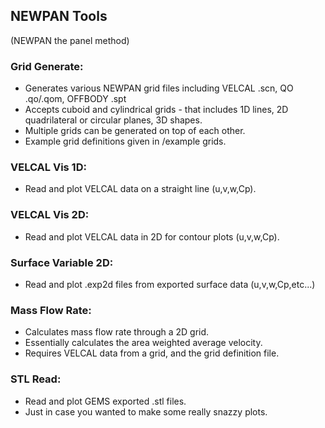 ## NEWPAN Tools

(NEWPAN the panel method)

### **Grid Generate:**
- Generates various NEWPAN grid files including VELCAL .scn, QO .qo/.qom, OFFBODY .spt
- Accepts cuboid and cylindrical grids - that includes 1D lines, 2D quadrilateral or circular planes, 3D shapes.
- Multiple grids can be generated on top of each other.
- Example grid definitions given in /example grids.

### **VELCAL Vis 1D:**
- Read and plot VELCAL data on a straight line (u,v,w,Cp).

### **VELCAL Vis 2D:**
- Read and plot VELCAL data in 2D for contour plots (u,v,w,Cp).

### **Surface Variable 2D:**
- Read and plot .exp2d files from exported surface data (u,v,w,Cp,etc...)

### **Mass Flow Rate:**
- Calculates mass flow rate through a 2D grid.
- Essentially calculates the area weighted average velocity.
- Requires VELCAL data from a grid, and the grid definition file.

### **STL Read:**
- Read and plot GEMS exported .stl files.
- Just in case you wanted to make some really snazzy plots.

